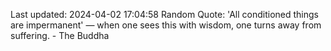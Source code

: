 Last updated: 2024-04-02 17:04:58
Random Quote: 'All conditioned things are impermanent' — when one sees this with wisdom, one turns away from suffering. - The Buddha